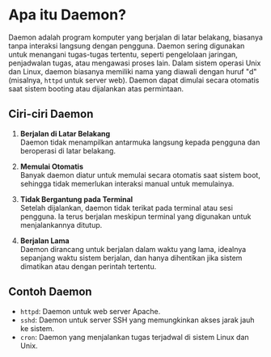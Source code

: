 # Apa itu Daemon?

Daemon adalah program komputer yang berjalan di latar belakang, biasanya tanpa interaksi langsung dengan pengguna. Daemon sering digunakan untuk menangani tugas-tugas tertentu, seperti pengelolaan jaringan, penjadwalan tugas, atau mengawasi proses lain. Dalam sistem operasi Unix dan Linux, daemon biasanya memiliki nama yang diawali dengan huruf "d" (misalnya, `httpd` untuk server web). Daemon dapat dimulai secara otomatis saat sistem booting atau dijalankan atas permintaan.

## Ciri-ciri Daemon

1. **Berjalan di Latar Belakang**  
   Daemon tidak menampilkan antarmuka langsung kepada pengguna dan beroperasi di latar belakang.

2. **Memulai Otomatis**  
   Banyak daemon diatur untuk memulai secara otomatis saat sistem boot, sehingga tidak memerlukan interaksi manual untuk memulainya.

3. **Tidak Bergantung pada Terminal**  
   Setelah dijalankan, daemon tidak terikat pada terminal atau sesi pengguna. Ia terus berjalan meskipun terminal yang digunakan untuk menjalankannya ditutup.

4. **Berjalan Lama**  
   Daemon dirancang untuk berjalan dalam waktu yang lama, idealnya sepanjang waktu sistem berjalan, dan hanya dihentikan jika sistem dimatikan atau dengan perintah tertentu.

## Contoh Daemon

- `httpd`: Daemon untuk web server Apache.
- `sshd`: Daemon untuk server SSH yang memungkinkan akses jarak jauh ke sistem.
- `cron`: Daemon yang menjalankan tugas terjadwal di sistem Linux dan Unix.
